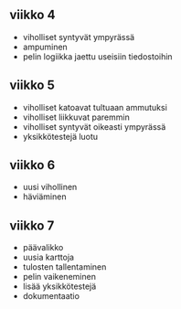 ## viikko 4
 - viholliset syntyvät ympyrässä
 - ampuminen
 - pelin logiikka jaettu useisiin tiedostoihin
## viikko 5
 - viholliset katoavat tultuaan ammutuksi
 - viholliset liikkuvat paremmin
 - viholliset syntyvät oikeasti ympyrässä
 - yksikkötestejä luotu
## viikko 6
 - uusi vihollinen
 - häviäminen
## viikko 7
 - päävalikko
 - uusia karttoja
 - tulosten tallentaminen
 - pelin vaikeneminen
 - lisää yksikkötestejä
 - dokumentaatio
